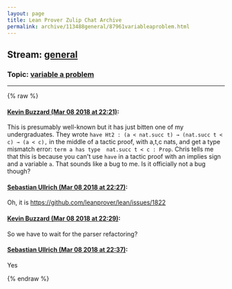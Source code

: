 ```yaml
---
layout: page
title: Lean Prover Zulip Chat Archive 
permalink: archive/113488general/87961variableaproblem.html
---
```


## Stream: [general](index.html)
### Topic: [variable a problem](87961variableaproblem.html)

---


{% raw %}
#### [ Kevin Buzzard (Mar 08 2018 at 22:21)](https://leanprover.zulipchat.com/#narrow/stream/113488-general/topic/variable%20a%20problem/near/123463049):
This is presumably well-known but it has just bitten one of my undergraduates. They wrote `have Ht2 : (a < nat.succ t) → (nat.succ t < c) → (a < c),` in the middle of a tactic proof, with a,t,c nats, and get a type mismatch error: `term a has type  nat.succ t < c : Prop`. Chris tells me that this is because you can't use `have` in a tactic proof with an implies sign and a variable `a`. That sounds like a bug to me. Is it officially not a bug though?

#### [ Sebastian Ullrich (Mar 08 2018 at 22:27)](https://leanprover.zulipchat.com/#narrow/stream/113488-general/topic/variable%20a%20problem/near/123463243):
Oh, it is https://github.com/leanprover/lean/issues/1822

#### [ Kevin Buzzard (Mar 08 2018 at 22:29)](https://leanprover.zulipchat.com/#narrow/stream/113488-general/topic/variable%20a%20problem/near/123463326):
So we have to wait for the parser refactoring?

#### [ Sebastian Ullrich (Mar 08 2018 at 22:37)](https://leanprover.zulipchat.com/#narrow/stream/113488-general/topic/variable%20a%20problem/near/123463636):
Yes


{% endraw %}
